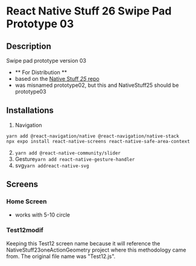 # React Native Stuff 26 Swipe Pad Prototype 03

## Description

Swipe pad prototype version 03

- ** For Distribution **
- based on the [Native Stuff _25_ repo](https://github.com/costa-rica/NativeStuff25swipePadPrototype02.git)
- was misnamed prototype02, but this and NativeStuff25 should be prototype03

## Installations

1. Navigation

```
yarn add @react-navigation/native @react-navigation/native-stack
npx expo install react-native-screens react-native-safe-area-context
```

2. `yarn add @react-native-community/slider`
3. Gesture`yarn add react-native-gesture-handler`
4. svg`yarn addreact-native-svg`

## Screens

### Home Screen

- works with 5-10 circle

### Test12modif

Keeping this Test12 screen name because it will reference the NativeStuff23oneActionGeometry project where this methodology came from. The original file name was "Test12.js".
